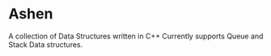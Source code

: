 # Ashen
A collection of Data Structures written in C++ 
Currently supports Queue and Stack Data structures.
